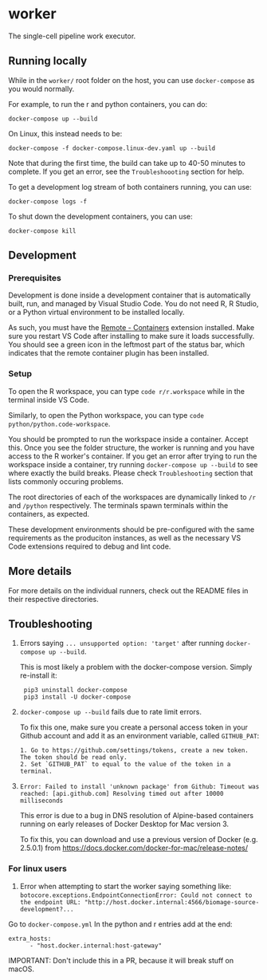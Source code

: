 # worker

The single-cell pipeline work executor.

## Running locally

While in the `worker/` root folder on the host, you can use `docker-compose` as you would normally.

For example, to run the r and python containers, you can do:

    docker-compose up --build

On Linux, this instead needs to be:

    docker-compose -f docker-compose.linux-dev.yaml up --build

Note that during the first time, the build can take up to 40-50 minutes to complete.
If you get an error, see the `Troubleshoooting` section for help.

To get a development log stream of both containers running, you can use:

    docker-compose logs -f

To shut down the development containers, you can use:

    docker-compose kill

## Development

### Prerequisites

Development is done inside a development container that is automatically built,
run, and managed by Visual Studio Code. You do not need R, R Studio, or a Python
virtual environment to be installed locally.

As such, you must have the
[Remote - Containers](https://marketplace.visualstudio.com/items?itemName=ms-vscode-remote.remote-containers)
extension installed. Make sure you restart VS Code after installing to make sure it
loads successfully. You should see a green icon in the leftmost part of the status bar,
which indicates that the remote container plugin has been installed.

### Setup

To open the R workspace, you can type `code r/r.workspace` while in the terminal inside
VS Code.

Similarly, to open the Python workspace, you can type `code python/python.code-workspace`.

You should be prompted to run the workspace inside a container. Accept this. Once
you see the folder structure, the worker is running and you have access to the
R worker's container. If you get an error after trying to run the workspace inside a
container, try running `docker-compose up --build` to see where exactly the build breaks.
Please check `Troubleshooting` section that lists commonly occuring problems.

The root directories of each of the workspaces are dynamically linked to `/r` and `/python`
respectively. The terminals spawn terminals within the containers, as expected.

These development environments should be pre-configured with the same requirements as the
produciton instances, as well as the necessary VS Code extensions required to debug and
lint code.

## More details

For more details on the individual runners, check out the README files in their respective directories.

## Troubleshooting

1.  Errors saying `... unsupported option: 'target'` after running `docker-compose up --build`.

    This is most likely a problem with the docker-compose version. Simply re-install it:

         pip3 uninstall docker-compose
         pip3 install -U docker-compose

2.  `docker-compose up --build` fails due to rate limit errors.

    To fix this one, make sure you create a personal access token in your Github account and
    add it as an environment variable, called `GITHUB_PAT`:

        1. Go to https://github.com/settings/tokens, create a new token. The token should be read only.
        2. Set `GITHUB_PAT` to equal to the value of the token in a terminal.

3.  `Error: Failed to install 'unknown package' from Github: Timeout was reached: [api.github.com] Resolving timed out after 10000 milliseconds`

    This error is due to a bug in DNS resolution of Alpine-based containers running on early releases of Docker Desktop for Mac version 3.

    To fix this, you can download and use a previous version of Docker (e.g. 2.5.0.1) from https://docs.docker.com/docker-for-mac/release-notes/
    
### For linux users

1. Error when attempting to start the worker saying something like:
`botocore.exceptions.EndpointConnectionError: Could not connect to the endpoint URL: "http://host.docker.internal:4566/biomage-source-development?...`

Go to `docker-compose.yml`
In the python and r entries add at the end:

```
extra_hosts:
      - "host.docker.internal:host-gateway"
```

IMPORTANT: Don't include this in a PR, because it will break stuff on macOS.